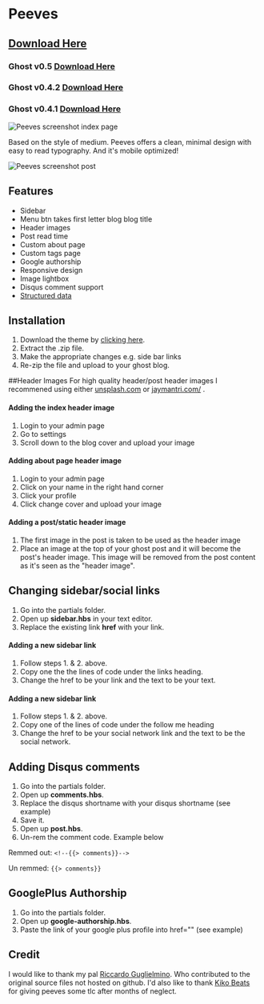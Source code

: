 # Peeves

## [Download Here](https://github.com/mholland1337/Peeves/releases/latest)
### Ghost v0.5 [Download Here](https://github.com/mholland1337/Peeves/releases/latest)
### Ghost v0.4.2 [Download Here](https://github.com/mholland1337/Peeves/releases/tag/v2.1.2)
### Ghost v0.4.1 [Download Here](https://github.com/mholland1337/Peeves/releases/tag/v1.0.6)

![Peeves screenshot index page](http://res.cloudinary.com/dqmsrcjxwj/image/upload/v1479549996/peeves-index_utbdei.png)

Based on the style of medium. Peeves offers a clean, minimal design with easy to read typography. And it's mobile optimized!

![Peeves screenshot post](http://res.cloudinary.com/dqmsrcjxwj/image/upload/v1479550006/peeves-post_kkinxw.png)

## Features
* Sidebar
* Menu btn takes first letter blog blog title
* Header images
* Post read time
* Custom about page
* Custom tags page
* Google authorship
* Responsive design
* Image lightbox
* Disqus comment support
* [Structured data](http://www.google.com/webmasters/tools/richsnippets?q=http%3A%2F%2Fmaxholland.me%2Fpeeves-update-2-1-0%2F)

## Installation
1. Download the theme by [clicking here](https://github.com/mholland1337/Peeves/releases/latest).
2. Extract the .zip file.
3. Make the appropriate changes e.g. side bar links
4. Re-zip the file and upload to your ghost blog.

##Header Images
For high quality header/post header images I recommened using either [unsplash.com](http://unsplash.com/) or [jaymantri.com/](http://jaymantri.com/) .

#### Adding the index header image
1. Login to your admin page
2. Go to settings
3. Scroll down to the blog cover and upload your image

#### Adding about page header image
1. Login to your admin page
2. Click on your name in the right hand corner
3. Click your profile
4. Click change cover and upload your image

#### Adding a post/static header image
1. The first image in the post is taken to be used as the header image
2. Place an image at the top of your ghost post and it will become the post's header image. This image will be removed from the post content as it's seen as the "header image".


## Changing sidebar/social links
1. Go into the partials folder.
2. Open up **sidebar.hbs** in your text editor.
3. Replace the existing link **href** with your link.

#### Adding a new sidebar link
1. Follow steps 1. & 2. above.
2. Copy one the the lines of code under the links heading.
3. Change the href to be your link and the text to be your text.

#### Adding a new sidebar link
1. Follow steps 1. & 2. above.
2. Copy one of the lines of code under the follow me heading
3. Change the href to be your social network link and the text to be the social network.

## Adding Disqus comments
1. Go into the partials folder.
2. Open up **comments.hbs**.
3. Replace the disqus shortname with your disqus shortname (see example)
4. Save it.
5. Open up **post.hbs**.
6. Un-rem the comment code. Example below

Remmed out:
`<!--{{> comments}}-->`

Un remmed:
`{{> comments}}`

## GooglePlus Authorship
1. Go into the partials folder.
2. Open up **google-authorship.hbs**.
3. Paste the link of your google plus profile into href="" (see example)

## Credit
I would like to thank my pal [Riccardo Guglielmino](http://www.riccardoguglielmino.com/). Who contributed to the original source files not hosted on github. I'd also like to thank [Kiko Beats](https://github.com/Kikobeats) for giving peeves some tlc after months of neglect.
